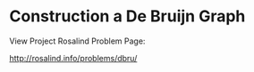 Construction a De Bruijn Graph
=============================

View Project Rosalind Problem Page:

http://rosalind.info/problems/dbru/